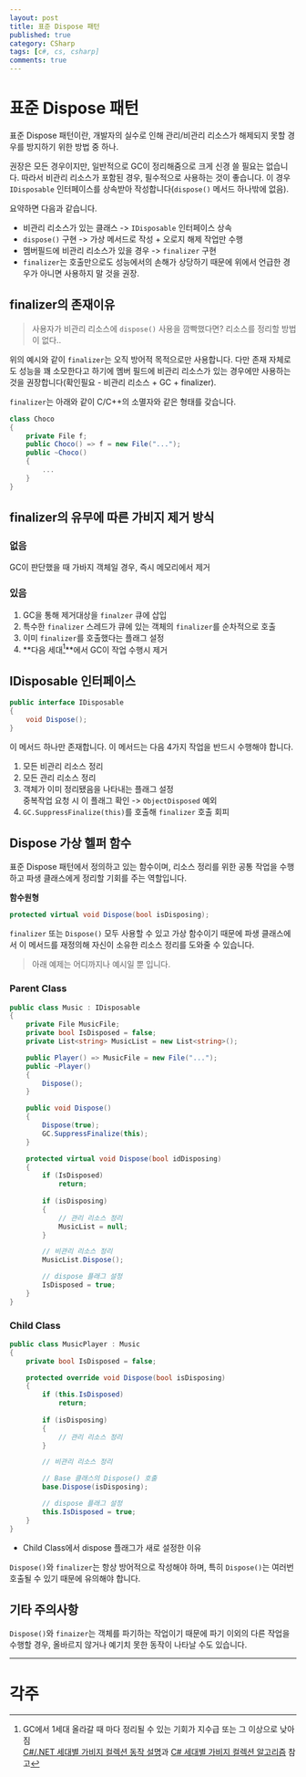 ```yaml
---
layout: post
title: 표준 Dispose 패턴
published: true
category: CSharp
tags: [c#, cs, csharp]
comments: true
---
```


# 표준 Dispose 패턴

표준 Dispose 패턴이란, 개발자의 실수로 인해 관리/비관리 리소스가 해제되지 못할 경우를 방지하기 위한 방법 중 하나.

권장은 모든 경우이지만, 일반적으로 GC이 정리해줌으로 크게 신경 쓸 필요는 없습니다. 따라서 비관리 리소스가 포함된 경우, 필수적으로 사용하는 것이 좋습니다. 이 경우 `IDisposable` 인터페이스를 상속받아 작성합니다(`dispose()` 메서드 하나밖에 없음).

요약하면 다음과 같습니다.

* 비관리 리소스가 있는 클래스 -> `IDisposable` 인터페이스 상속
* `dispose()` 구현 -> 가상 메서드로 작성 + 오로지 해제 작업만 수행
* 멤버필드에 비관리 리소스가 있을 경우 -> `finalizer` 구현
* `finalizer`는 호출만으로도 성능에서의 손해가 상당하기 때문에 위에서 언급한 경우가 아니면 사용하지 말 것을 권장.


## finalizer의 존재이유

> 사용자가 비관리 리소스에 `dispose()` 사용을 깜빡했다면? 리소스를 정리할 방법이 없다..

위의 예시와 같이 `finalizer`는 오직 방어적 목적으로만 사용합니다. 다만 존재 자체로도 성능을 꽤 소모한다고 하기에 멤버 필드에 비관리 리소스가 있는 경우에만 사용하는 것을 권장합니다(확인필요 - 비관리 리소스 + GC + finalizer).

`finalizer`는 아래와 같이 C/C++의 소멸자와 같은 형태를 갖습니다.

```cs
class Choco
{
    private File f;
    public Choco() => f = new File("...");
    public ~Choco()
    {
        ...
    }
}
```

## finalizer의 유무에 따른 가비지 제거 방식

### 없음

GC이 판단했을 때 가바지 객체일 경우, 즉시 메모리에서 제거

### 있음

1. GC을 통해 제거대상을 `finalzer` 큐에 삽입
2. 특수한 `finalizer` 스레드가 큐에 있는 객체의 `finalizer`를 순차적으로 호출
3. 이미 `finalizer`를 호출했다는 플래그 설정
4. **다음 세대[^1]**에서 GC이 작업 수행시 제거

[^1]: GC에서 1세대 올라갈 때 마다 정리될 수 있는 기회가 지수급 또는 그 이상으로 낮아짐<br/>[C#/.NET 세대별 가비지 컬렉션 동작 설명](https://hijuworld.tistory.com/41)과 [C# 세대별 가비지 컬렉션 알고리즘](https://grayt.tistory.com/179) 참고


## IDisposable 인터페이스

```cs
public interface IDisposable
{
    void Dispose();
}
```

이 메서드 하나만 존재합니다. 이 메서드는 다음 4가지 작업을 반드시 수행해야 합니다.

1. 모든 비관리 리소스 정리
2. 모든 관리 리소스 정리
3. 객체가 이미 정리됐음을 나타내는 플래그 설정<br/>중복작업 요청 시 이 플래그 확인 -> `ObjectDisposed` 예외
4. `GC.SuppressFinalize(this)`를 호출해 `finalizer` 호출 회피


## Dispose 가상 헬퍼 함수

표준 Dispose 패턴에서 정의하고 있는 함수이며, 리소스 정리를 위한 공통 작업을 수행하고 파생 클래스에게 정리할 기회를 주는 역할입니다.


**함수원형**

```cs
protected virtual void Dispose(bool isDisposing);
```

`finalizer` 또는 `Dispose()` 모두 사용할 수 있고 가상 함수이기 때문에 파생 클래스에서 이 메서드를 재정의해 자신이 소유한 리소스 정리를 도와줄 수 있습니다.

> 아래 예제는 어디까지나 예시일 뿐 입니다.

### Parent Class

```cs
public class Music : IDisposable
{
    private File MusicFile;
    private bool IsDisposed = false;
    private List<string> MusicList = new List<string>();

    public Player() => MusicFile = new File("...");
    public ~Player()
    {
        Dispose();
    }

    public void Dispose()
    {
        Dispose(true);
        GC.SuppressFinalize(this);
    }

    protected virtual void Dispose(bool idDisposing)
    {
        if (IsDisposed)
            return;
        
        if (isDisposing)
        {
            // 관리 리소스 정리
            MusicList = null;
        }

        // 비관리 리소스 정리
        MusicList.Dispose();

        // dispose 플래그 설정
        IsDisposed = true;
    }
}
```

### Child Class

```cs
public class MusicPlayer : Music
{
    private bool IsDisposed = false;

    protected override void Dispose(bool isDisposing)
    {
        if (this.IsDisposed)
            return;
        
        if (isDisposing)
        {
            // 관리 리소스 정리
        }

        // 비관리 리소스 정리

        // Base 클래스의 Dispose() 호출
        base.Dispose(isDisposing);

        // dispose 플래그 설정
        this.IsDisposed = true;
    }
}
```

* Child Class에서 dispose 플래그가 새로 설정한 이유

`Dispose()`와 `finalizer`는 항상 방어적으로 작성해야 하며, 특히 `Dispose()`는 여러번 호출될 수 있기 때문에 유의해야 합니다.


## 기타 주의사항

`Dispose()`와 `finaizer`는 객체를 파기하는 작업이기 때문에 파기 이외의 다른 작업을 수행할 경우, 올바르지 않거나 예기치 못한 동작이 나타날 수도 있습니다.

---

# 각주
